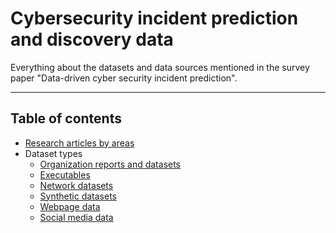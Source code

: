 # Cybersecurity incident prediction and discovery data

Everything about the datasets and data sources mentioned in the survey paper "Data-driven cyber security incident prediction".

_ _ _

## Table of contents


* [Research articles by areas](./paper.html)
* Dataset types
  * [Organization reports and datasets](./organization.html)
  * [Executables](executables.html)
  * [Network datasets](network.html)
  * [Synthetic datasets](synthetic.html)
  * [Webpage data](webpage.html)
  * [Social media data](social_media.html)
  
